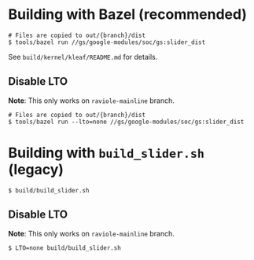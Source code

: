 # Building with Bazel (recommended)

```shell
# Files are copied to out/{branch}/dist
$ tools/bazel run //gs/google-modules/soc/gs:slider_dist
```

See `build/kernel/kleaf/README.md` for details.

## Disable LTO

**Note**: This only works on `raviole-mainline` branch.

```shell
# Files are copied to out/{branch}/dist
$ tools/bazel run --lto=none //gs/google-modules/soc/gs:slider_dist
```

# Building with `build_slider.sh` (legacy)

```shell
$ build/build_slider.sh
```

## Disable LTO

**Note**: This only works on `raviole-mainline` branch.

```shell
$ LTO=none build/build_slider.sh
```
